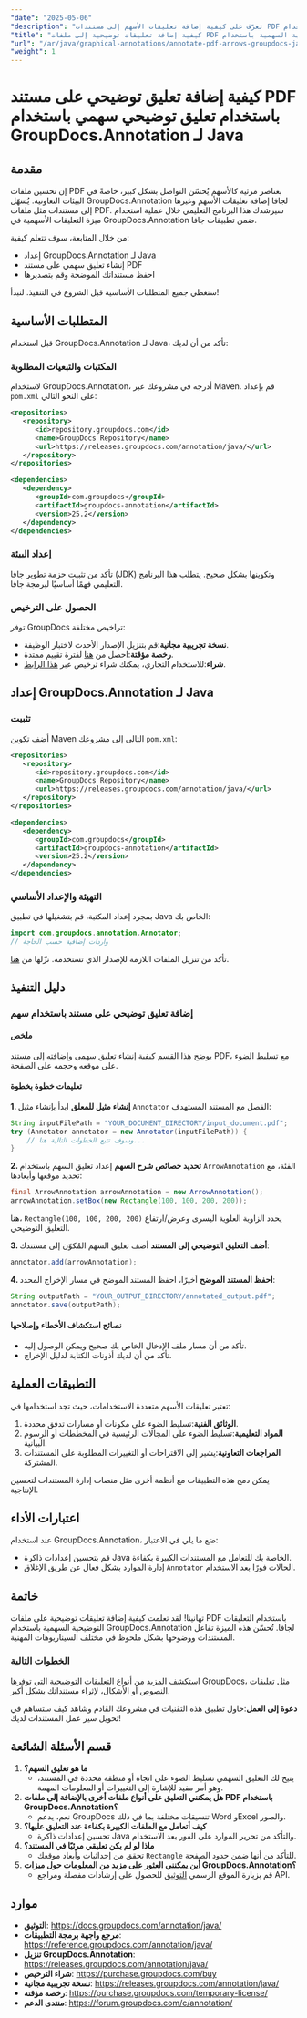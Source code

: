 ```yaml
---
"date": "2025-05-06"
"description": "تعرّف على كيفية إضافة تعليقات الأسهم إلى مستندات PDF باستخدام GroupDocs.Annotation لجافا. حسّن التعاون في المستندات ووضوحها بخطوات مفصلة."
"title": "كيفية إضافة تعليقات توضيحية إلى ملفات PDF باستخدام التعليقات التوضيحية السهمية باستخدام GroupDocs.Annotation لـ Java"
"url": "/ar/java/graphical-annotations/annotate-pdf-arrows-groupdocs-java/"
"weight": 1
---
```


# كيفية إضافة تعليق توضيحي على مستند PDF باستخدام تعليق توضيحي سهمي باستخدام GroupDocs.Annotation لـ Java

## مقدمة

إن تحسين ملفات PDF بعناصر مرئية كالأسهم يُحسّن التواصل بشكل كبير، خاصةً في البيئات التعاونية. يُسهّل GroupDocs.Annotation لجافا إضافة تعليقات الأسهم وغيرها إلى مستندات مثل ملفات PDF. سيرشدك هذا البرنامج التعليمي خلال عملية استخدام ميزة التعليقات الأسهمية في GroupDocs.Annotation ضمن تطبيقات جافا.

من خلال المتابعة، سوف تتعلم كيفية:
- إعداد GroupDocs.Annotation لـ Java
- إنشاء تعليق سهمي على مستند PDF
- احفظ مستنداتك الموضحة وقم بتصديرها

سنغطي جميع المتطلبات الأساسية قبل الشروع في التنفيذ. لنبدأ!

## المتطلبات الأساسية

قبل استخدام GroupDocs.Annotation لـ Java، تأكد من أن لديك:

### المكتبات والتبعيات المطلوبة

لاستخدام GroupDocs.Annotation، أدرجه في مشروعك عبر Maven. قم بإعداد `pom.xml` على النحو التالي:

```xml
<repositories>
   <repository>
      <id>repository.groupdocs.com</id>
      <name>GroupDocs Repository</name>
      <url>https://releases.groupdocs.com/annotation/java/</url>
   </repository>
</repositories>

<dependencies>
   <dependency>
      <groupId>com.groupdocs</groupId>
      <artifactId>groupdocs-annotation</artifactId>
      <version>25.2</version>
   </dependency>
</dependencies>
```

### إعداد البيئة

تأكد من تثبيت حزمة تطوير جافا (JDK) وتكوينها بشكل صحيح. يتطلب هذا البرنامج التعليمي فهمًا أساسيًا لبرمجة جافا.

### الحصول على الترخيص

توفر GroupDocs تراخيص مختلفة:
- **نسخة تجريبية مجانية**:قم بتنزيل الإصدار الأحدث لاختبار الوظيفة.
- **رخصة مؤقتة**:احصل من [هنا](https://purchase.groupdocs.com/temporary-license/) لفترة تقييم ممتدة.
- **شراء**:للاستخدام التجاري، يمكنك شراء ترخيص عبر [هذا الرابط](https://purchase.groupdocs.com/buy).

## إعداد GroupDocs.Annotation لـ Java

### تثبيت

أضف تكوين Maven التالي إلى مشروعك `pom.xml`:

```xml
<repositories>
   <repository>
      <id>repository.groupdocs.com</id>
      <name>GroupDocs Repository</name>
      <url>https://releases.groupdocs.com/annotation/java/</url>
   </repository>
</repositories>

<dependencies>
   <dependency>
      <groupId>com.groupdocs</groupId>
      <artifactId>groupdocs-annotation</artifactId>
      <version>25.2</version>
   </dependency>
</dependencies>
```

### التهيئة والإعداد الأساسي

بمجرد إعداد المكتبة، قم بتشغيلها في تطبيق Java الخاص بك:

```java
import com.groupdocs.annotation.Annotator;
// واردات إضافية حسب الحاجة
```

تأكد من تنزيل الملفات اللازمة للإصدار الذي تستخدمه. نزّلها من [هنا](https://releases.groupdocs.com/annotation/java/).

## دليل التنفيذ

### إضافة تعليق توضيحي على مستند باستخدام سهم

#### ملخص
يوضح هذا القسم كيفية إنشاء تعليق سهمي وإضافته إلى مستند PDF، مع تسليط الضوء على موقعه وحجمه على الصفحة.

#### تعليمات خطوة بخطوة

**1. إنشاء مثيل للمعلق**
ابدأ بإنشاء مثيل `Annotator` الفصل مع المستند المستهدف:

```java
String inputFilePath = "YOUR_DOCUMENT_DIRECTORY/input_document.pdf";
try (Annotator annotator = new Annotator(inputFilePath)) {
    // وسوف تتبع الخطوات التالية هنا...
}
```

**2. تحديد خصائص شرح السهم**
إعداد تعليق السهم باستخدام `ArrowAnnotation` الفئة، مع تحديد موقعها وأبعادها:

```java
final ArrowAnnotation arrowAnnotation = new ArrowAnnotation();
arrowAnnotation.setBox(new Rectangle(100, 100, 200, 200));
```
هنا، `Rectangle(100, 100, 200, 200)` يحدد الزاوية العلوية اليسرى وعرض/ارتفاع التعليق التوضيحي.

**3. أضف التعليق التوضيحي إلى المستند**
أضف تعليق السهم المُكوّن إلى مستندك:

```java
annotator.add(arrowAnnotation);
```

**4. احفظ المستند الموضح**
أخيرًا، احفظ المستند الموضح في مسار الإخراج المحدد:

```java
String outputPath = "YOUR_OUTPUT_DIRECTORY/annotated_output.pdf";
annotator.save(outputPath);
```

#### نصائح استكشاف الأخطاء وإصلاحها
- تأكد من أن مسار ملف الإدخال الخاص بك صحيح ويمكن الوصول إليه.
- تأكد من أن لديك أذونات الكتابة لدليل الإخراج.

## التطبيقات العملية
تعتبر تعليقات الأسهم متعددة الاستخدامات، حيث تجد استخدامها في:
1. **الوثائق الفنية**:تسليط الضوء على مكونات أو مسارات تدفق محددة.
2. **المواد التعليمية**:تسليط الضوء على المجالات الرئيسية في المخططات أو الرسوم البيانية.
3. **المراجعات التعاونية**:يشير إلى الاقتراحات أو التغييرات المطلوبة على المستندات المشتركة.

يمكن دمج هذه التطبيقات مع أنظمة أخرى مثل منصات إدارة المستندات لتحسين الإنتاجية.

## اعتبارات الأداء
عند استخدام GroupDocs.Annotation، ضع ما يلي في الاعتبار:
- قم بتحسين إعدادات ذاكرة Java الخاصة بك للتعامل مع المستندات الكبيرة بكفاءة.
- إدارة الموارد بشكل فعال عن طريق الإغلاق `Annotator` الحالات فورًا بعد الاستخدام.

## خاتمة
تهانينا! لقد تعلمت كيفية إضافة تعليقات توضيحية على ملفات PDF باستخدام التعليقات التوضيحية السهمية باستخدام GroupDocs.Annotation لجافا. تُحسّن هذه الميزة تفاعل المستندات ووضوحها بشكل ملحوظ في مختلف السيناريوهات المهنية.

### الخطوات التالية
استكشف المزيد من أنواع التعليقات التوضيحية التي توفرها GroupDocs، مثل تعليقات النصوص أو الأشكال، لإثراء مستنداتك بشكل أكبر.

**دعوة إلى العمل**:حاول تطبيق هذه التقنيات في مشروعك القادم وشاهد كيف ستساهم في تحويل سير عمل المستندات لديك!

## قسم الأسئلة الشائعة
1. **ما هو تعليق السهم؟**
   - يتيح لك التعليق السهمي تسليط الضوء على اتجاه أو منطقة محددة في المستند، وهو أمر مفيد للإشارة إلى التغييرات أو المعلومات المهمة.
2. **هل يمكنني التعليق على أنواع ملفات أخرى بالإضافة إلى ملفات PDF باستخدام GroupDocs.Annotation؟**
   - نعم، يدعم GroupDocs تنسيقات مختلفة بما في ذلك Word وExcel والصور.
3. **كيف أتعامل مع الملفات الكبيرة بكفاءة عند التعليق عليها؟**
   - تحسين إعدادات ذاكرة Java والتأكد من تحرير الموارد على الفور بعد الاستخدام.
4. **ماذا لو لم يكن تعليقي مرئيًا في المستند؟**
   - تحقق من إحداثيات وأبعاد موقعك `Rectangle` للتأكد من أنها ضمن حدود الصفحة.
5. **أين يمكنني العثور على مزيد من المعلومات حول ميزات GroupDocs.Annotation؟**
   - قم بزيارة الموقع الرسمي [التوثيق](https://docs.groupdocs.com/annotation/java/) للحصول على إرشادات مفصلة ومراجع API.

## موارد
- **التوثيق**: https://docs.groupdocs.com/annotation/java/
- **مرجع واجهة برمجة التطبيقات**: https://reference.groupdocs.com/annotation/java/
- **تنزيل GroupDocs.Annotation**: https://releases.groupdocs.com/annotation/java/
- **شراء الترخيص**: https://purchase.groupdocs.com/buy
- **نسخة تجريبية مجانية**: https://releases.groupdocs.com/annotation/java/
- **رخصة مؤقتة**: https://purchase.groupdocs.com/temporary-license/
- **منتدى الدعم**: https://forum.groupdocs.com/c/annotation/